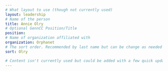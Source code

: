 ```yaml
---
# What layout to use (though not currently used)
layout: leadership
# Name of the person
title: Annie Olry
# Optional GennCC Position/Title
position:
# Name of organization affiliated with
organization: Orphanet
# The sort order. Recommended by last name but can be change as needed
sort: Olry

# Content isn't currently used but could be added with a few quick updates if needed to allow for bios
---
```

